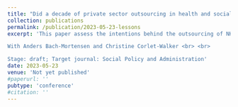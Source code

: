```yaml
---
title: "Did a decade of private sector outsourcing in health and social care deliver as promised? lessons from england"
collection: publications
permalink: /publication/2023-05-23-lessons
excerpt: 'This paper assess the intentions behind the outsourcing of NHS, adults and childrens social care services.  <br> <br> 

With Anders Bach-Mortensen and Christine Corlet-Walker <br> <br>

Stage: draft; Target journal: Social Policy and Administration'
date: 2023-05-23
venue: 'Not yet published'
#paperurl: ''
pubtype: 'conference'
#citation: ''
---
```


